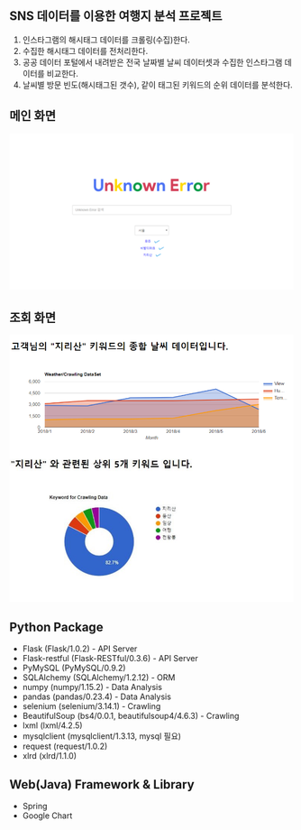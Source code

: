 ## SNS 데이터를 이용한 여행지 분석 프로젝트

1. 인스타그램의 해시태그 데이터를 크롤링(수집)한다.
2. 수집한 해시태그 데이터를 전처리한다.
3. 공공 데이터 포털에서 내려받은 전국 날짜별 날씨 데이터셋과 수집한 인스타그램 데이터를 비교한다.
4. 날씨별 방문 빈도(해시태그된 갯수), 같이 태그된 키워드의 순위 데이터를 분석한다.

## 메인 화면
![1](./readme/1.png)

## 조회 화면
![2](./readme/2.png)




## Python Package

* Flask (Flask/1.0.2) - API Server
* Flask-restful (Flask-RESTful/0.3.6) - API Server
* PyMySQL (PyMySQL/0.9.2)
* SQLAlchemy (SQLAlchemy/1.2.12) - ORM
* numpy (numpy/1.15.2) - Data Analysis
* pandas (pandas/0.23.4) - Data Analysis
* selenium (selenium/3.14.1) - Crawling
* BeautifulSoup (bs4/0.0.1, beautifulsoup4/4.6.3) - Crawling
* lxml (lxml/4.2.5)
* mysqlclient (mysqlclient/1.3.13, mysql 필요)
* request (request/1.0.2)
* xlrd (xlrd/1.1.0)

## Web(Java) Framework & Library

* Spring
* Google Chart
